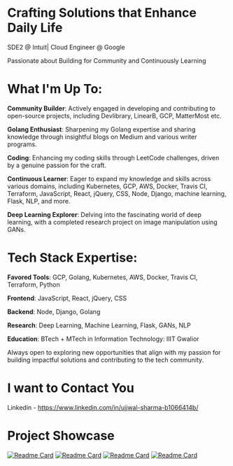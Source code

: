 # Crafting Solutions that Enhance Daily Life

SDE2 @ Intuit| Cloud Engineer @ Google 

Passionate about Building for Community and Continuously Learning

# What I'm Up To:

**Community Builder**: Actively engaged in developing and contributing to open-source projects, including Devlibrary, LinearB, GCP, MatterMost etc.

**Golang Enthusiast**: Sharpening my Golang expertise and sharing knowledge through insightful blogs on Medium and various writer programs.

**Coding**: Enhancing my coding skills through LeetCode challenges, driven by a genuine passion for the craft.

**Continuous Learner**: Eager to expand my knowledge and skills across various domains, including Kubernetes, GCP, AWS, Docker, Travis CI, Terraform, JavaScript, React, jQuery, CSS, Node, Django, machine learning, Flask, NLP, and more.

**Deep Learning Explorer**: Delving into the fascinating world of deep learning, with a completed research project on image manipulation using GANs.

# Tech Stack Expertise:

**Favored Tools**: GCP, Golang, Kubernetes, AWS, Docker, Travis CI, Terraform, Python

**Frontend**: JavaScript, React, jQuery, CSS

**Backend**: Node, Django, Golang

**Research**: Deep Learning, Machine Learning, Flask, GANs, NLP

**Education**: BTech + MTech in Information Technology: IIIT Gwalior

Always open to exploring new opportunities that align with my passion for building impactful solutions and contributing to the tech community.

# I want to Contact You
Linkedin - https://www.linkedin.com/in/ujjwal-sharma-b1066414b/ 

# Project Showcase
[![Readme Card](https://github-readme-stats.vercel.app/api/pin/?username=shadowshot-x&repo=micro-product-go)](https://github.com/shadowshot-x/micro-product-go)
[![Readme Card](https://github-readme-stats.vercel.app/api/pin/?username=shadowshot-x&repo=go-cli-jsonOps)](https://github.com/shadowshot-x/go-cli-jsonOps)
[![Readme Card](https://github-readme-stats.vercel.app/api/pin/?username=shadowshot-x&repo=galaxy-vendetta)](https://github.com/shadowshot-x/galaxy-vendetta)
[![Readme Card](https://github-readme-stats.vercel.app/api/pin/?username=shadowshot-x&repo=ActuatorBuf-grpc)](https://github.com/shadowshot-x/ActuatorBuf-grpc)

